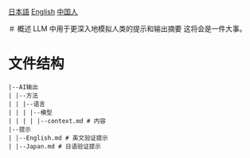 [日本語](https://github.com/Yukkurisiteikitai/Roleplay-human/blob/main/docs/README-JP.md)
[English](https://github.com/Yukkurisiteikitai/Roleplay-human/blob/main/docs/README-EN.md)
[中国人](https://github.com/Yukkurisiteikitai/Roleplay-human/blob/main/docs/README-zh-CHN.md)

＃ 概述
LLM 中用于更深入地模拟人类的提示和输出摘要
这将会是一件大事。


# 文件结构
```
|--AI输出
| |--方法
| | |--语言
| | | |--模型
| | | | |--context.md # 内容
|--提示
| |--English.md # 英文验证提示
| |--Japan.md # 日语验证提示